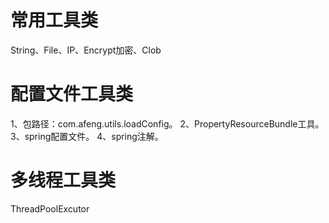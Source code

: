 # 常用工具类
String、File、IP、Encrypt加密、Clob
# 配置文件工具类
1、包路径：com.afeng.utils.loadConfig。  2、PropertyResourceBundle工具。  3、spring配置文件。  4、spring注解。
# 多线程工具类
ThreadPoolExcutor
